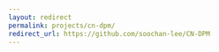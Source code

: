 ```yaml
---
layout: redirect
permalink: projects/cn-dpm/
redirect_url: https://github.com/soochan-lee/CN-DPM
---
```

